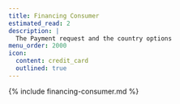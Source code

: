 ```yaml
---
title: Financing Consumer
estimated_read: 2
description: |
  The Payment request and the country options
menu_order: 2000
icon:
  content: credit_card
  outlined: true
---
```


{% include financing-consumer.md %}